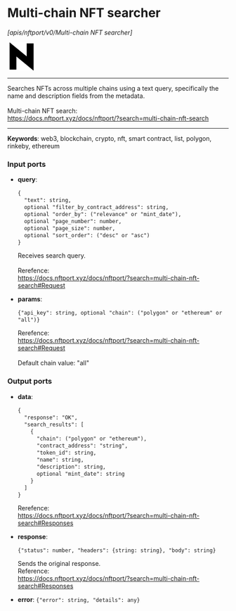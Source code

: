 # Multi-chain NFT searcher

_[apis/nftport/v0/Multi-chain NFT searcher]_

![icon](</assets/icons/352b98b2-6df6-4a21-93e1-a31cf5b9311d.png>)

---

Searches NFTs across multiple chains using a text query, specifically the name and description fields from the metadata. <br>
<br>
Multi-chain NFT search:<br>
https://docs.nftport.xyz/docs/nftport/?search=multi-chain-nft-search<br>

---

__Keywords__: web3, blockchain, crypto, nft, smart contract, list, polygon, rinkeby, ethereum

### Input ports

* __query__: 
    ```
    {
      "text": string,
      optional "filter_by_contract_address": string,
      optional "order_by": ("relevance" or "mint_date"),
      optional "page_number": number,
      optional "page_size": number,
      optional "sort_order": ("desc" or "asc")
    }
    ```

    Receives search query.<br>
    <br>
    Rerefence:<br>
    https://docs.nftport.xyz/docs/nftport/?search=multi-chain-nft-search#Request<br>


* __params__: 
    ```
    {"api_key": string, optional "chain": ("polygon" or "ethereum" or "all")}
    ```

    Rerefence:<br>
    https://docs.nftport.xyz/docs/nftport/?search=multi-chain-nft-search#Request<br>
    <br>
    Default chain value: "all"<br>

### Output ports

* __data__: 
    ```
    {
      "response": "OK",
      "search_results": [
        {
          "chain": ("polygon" or "ethereum"),
          "contract_address": "string",
          "token_id": string,
          "name": string,
          "description": string,
          optional "mint_date": string
        }
      ]
    }
    ```

    Rerefence:<br>
    https://docs.nftport.xyz/docs/nftport/?search=multi-chain-nft-search#Responses<br>


* __response__: 
    ```
    {"status": number, "headers": {string: string}, "body": string}
    ```

    Sends the original response.<br>
    Reference:<br>
    https://docs.nftport.xyz/docs/nftport/?search=multi-chain-nft-search#Responses<br>


* __error__: ` {"error": string, "details": any} `

